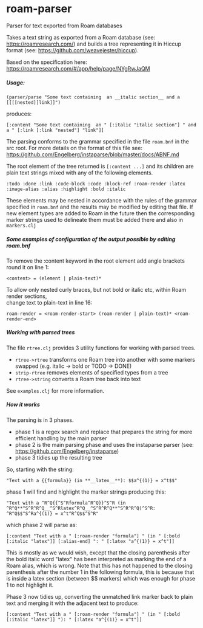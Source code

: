 # roam-parser
Parser for text exported from Roam databases

Takes a text string as exported from a Roam database (see: https://roamresearch.com/) and builds a tree representing it in Hiccup format (see: https://github.com/weavejester/hiccup). 

Based on the specification here: https://roamresearch.com/#/app/help/page/NYgRwJaQM

##### Usage:

`(parser/parse "Some text containing  an __italic section__ and a [[[[nested]]link]]")`

produces:

`[:content "Some text containing  an " [:italic "italic section"] " and a " [:link [:link "nested"] "link"]]`

The parsing conforms to the grammar specified in the file `roam.bnf` in the src root.
For more details on the format of this file see: https://github.com/Engelberg/instaparse/blob/master/docs/ABNF.md

The root element of the tree returned is `[:content ...]`
and its children are plain text strings mixed with any of the following elements.

`:todo :done :link :code-block :code :block-ref :roam-render :latex :image-alias :alias :highlight :bold :italic`

These elements may be nested in accordance with the rules of
the grammar specified in `roam.bnf` and the results may be modified
by editing that file. If new element types are added to Roam in the future
then the corresponding marker strings used to delineate them must be added
there and also in `markers.clj`

##### Some examples of configuration of the output possible by editing roam.bnf

To remove the :content keyword in the root element add angle brackets round it on line 1:  

`<content> = (element | plain-text)*`

To allow only nested curly braces, but not bold or italic etc, within Roam render sections,  
change text to plain-text in line 16:  

`roam-render = <roam-render-start> (roam-render | plain-text)* <roam-render-end>`

##### Working with parsed trees

The file `rtree.clj` provides 3 utility functions for working with parsed trees.
* `rtree->rtree` transforms one Roam tree into another with some markers swapped (e.g. italic -> bold or TODO -> DONE)
* `strip-rtree` removes elements of specified types from a tree
* `rtree->string` converts a Roam tree back into text

See `examples.clj` for more information.

##### How it works

The parsing is in 3 phases.
* phase 1 is a regex search and replace that prepares the string for more efficient handling by the main parser
* phase 2 is the main parsing phase and uses the instaparse parser (see: https://github.com/Engelberg/instaparse)
* phase 3 tidies up the resulting tree

So, starting with the string:

`"Text with a {{formula}} (in **__latex__**): $$a^{(1)} = x^t$$"`

phase 1 will find and hlghlight the marker strings producing this:  

`"Text with a ^R^Q{{^S^Rformula^R^Q}}^S^R (in ^R^Q**^S^R^R^Q__^S^Rlatex^R^Q__^S^R^R^Q**^S^R^R^Q)^S^R: ^R^Q$$^S^Ra^{(1)} = x^t^R^Q$$^S^R"`  

which phase 2 will parse as:

`[:content
  "Text with a "
  [:roam-render "formula"]
  " (in "
  [:bold [:italic "latex"]]
  [:alias-end]
  ": "
  [:latex "a^{(1)} = x^t"]]`

This is mostly as we would wish, except that the closing parenthesis after the bold italic word "latex" has been interpreted as marking
the end of a Roam alias, which is wrong. Note that this has not happened to the closing parenthesis after the number 1
in the following formula, this is because that is inside a latex section (between $$ markers) which was enough for phase 1 to not highlight it.

Phase 3 now tidies up, converting the unmatched link marker back to plain text and merging it with the adjacent text to
produce:

`[:content
  "Text with a "
  [:roam-render "formula"]
  " (in "
  [:bold [:italic "latex"]]
  "): "
  [:latex "a^{(1)} = x^t"]]`
